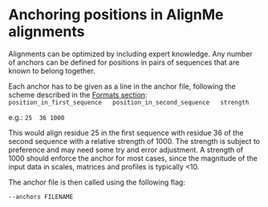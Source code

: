 # Anchoring positions in AlignMe alignments

Alignments can be optimized by including expert knowledge. Any number of anchors can be defined for positions in pairs of sequences that are known to belong together. 

Each anchor has to be given as a line in the anchor file, following the scheme described in the [Formats section](#Formats.md):  
`position_in_first_sequence   position_in_second_sequence   strength`

e.g.: 
`25  36 1000`

This would align residue 25 in the first sequence with residue 36 of the second sequence with a relative strength of 1000. The strength is subject to preference and may need some try and error adjustment. A strength of 1000 should enforce the anchor for most cases, since the magnitude of the input data in scales, matrices and profiles is typically <10. 
 
The anchor file is then called using the following flag:

`--anchors FILENAME`

